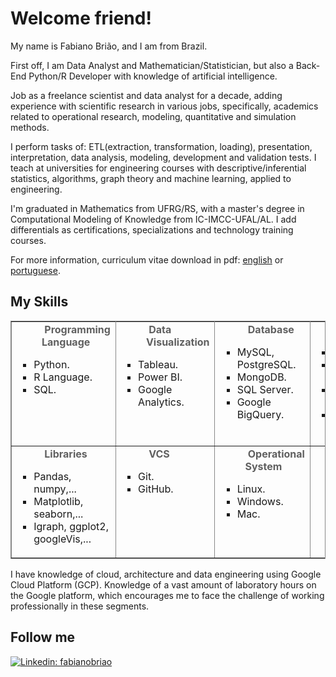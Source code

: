 # Welcome friend!
<!--![](https://github.com/alinebastos/images/blob/master/pinguim.gif)-->
<!--![Visitor Badge](https://visitor-badge.laobi.icu/badge?page_id=jumaschion.jumaschion)-->
My name is Fabiano Brião, and I am from Brazil.

First off, I am <span class="highlight">Data Analyst</span> and <span class="highlight">Mathematician/Statistician</span>, but also a <span class="highlight">Back-End Python/R Developer</span> with knowledge of artificial intelligence.        

Job as a freelance scientist and data analyst for a decade, adding experience with scientific research in various jobs, specifically, academics related to operational research, modeling, quantitative and simulation methods.

I perform tasks of: ETL(extraction, transformation, loading), presentation, interpretation, data analysis, modeling, development and validation tests. I teach at universities for engineering courses with descriptive/inferential statistics, algorithms, graph theory and machine learning, applied to engineering.

I'm graduated in Mathematics from UFRG/RS, with a master's degree in Computational Modeling of Knowledge from IC-IMCC-UFAL/AL. I add differentials as certifications, specializations and technology training courses.

<p class="description">For more information, curriculum vitae download in pdf: <a href="https://github.com/fabianobriao/fabianobriao.github.io/raw/master/docs/CurriculoFabianoBriao_v2_042021.pdf" >
                    <span class="highlight">english</span></a> or <a href="https://github.com/fabianobriao/fabianobriao.github.io/raw/master/docs/CurriculoFabianoBriao_v1_042021.pdf" >
                    <span class="highlight">portuguese</span></a>.</p>
<h2 id="skills-section-title">My Skills</h2>
<!--p class="description">Technologies I know about:</p>
</font></ul>-->
<table border="1" bordercolor="#888" cellspacing="0" style="border-collapse:collapse;border-color:rgb(136,136,136);border-width:1px">
<tbody>
<td style="width:318.778px;height:99.7778px; vertical-align:super">
<blockquote style="margin:0 0 0 40px;border:none;padding:0px"><b>&nbsp;Programming 
  Language</b></blockquote>
<ul><li style="list-style-type:square">Python.</li>
<li style="list-style-type:square">R Language.</li>
<li style="list-style-type:square">SQL.</li></ul>
</td>
<td style="width:318.778px;height:99.7778px; vertical-align:super">
<blockquote style="margin:0 0 0 40px;border:none;padding:0px"><b>&nbsp;Data Visualization</b></blockquote>
<ul><li style="list-style-type:square">Tableau.</li>
<li style="list-style-type:square">Power BI.</li>
<li style="list-style-type:square">Google Analytics.</li></ul>
</td>
<td style="width:318.778px;height:99.7778px; vertical-align:super">
<blockquote style="margin:0 0 0 40px;border:none;padding:0px">&nbsp;<b>Database</b></blockquote>
<ul><li style="list-style-type:square">MySQL, PostgreSQL.</li>
<li style="list-style-type:square">MongoDB.</li>
<li style="list-style-type:square">SQL Server.</li>
<li style="list-style-type:square">Google BigQuery.</li></ul>
</td>
<td style="width:318.778px;height:99.7778px; vertical-align:super">
<blockquote style="margin:0 0 0 40px;border:none;padding:0px"><b>&nbsp;Platforms</b></blockquote>
<ul><li style="list-style-type:square">Databricks.</li>
<li style="list-style-type:square">Google Colab.</li>
<li style="list-style-type:square">Jupyter Lab.</li>
<li style="list-style-type:square">Jupyter Notebook.</li></ul>
</td>
<tr>
<td style="width:318.778px;height:99.7778px; vertical-align:super">
<blockquote style="margin:0 0 0 40px;border:none;padding:0px">&nbsp;<b>Libraries</b></blockquote>
<ul><li style="list-style-type:square">Pandas, numpy,...</li>
<li style="list-style-type:square">Matplotlib, seaborn,...</li>
<li style="list-style-type:square">Igraph, ggplot2, googleVis,...</li></ul>
</td>
<td style="width:318.778px;height:99.7778px; vertical-align:super">
<blockquote style="margin:0 0 0 40px; vertical-align:super;border:none;padding:0px">&nbsp;<b>VCS</b></blockquote>
<ul><li style="list-style-type:square">Git.</li>
<li style="list-style-type:square">GitHub.</li></ul>
</td>
<td style="width:318.778px;height:99.7778px; vertical-align:super">
<blockquote style="margin:0 0 0 40px;border:none;padding:0px"><b>&nbsp;Operational System</b></blockquote>
<ul><li style="list-style-type:square">Linux.</li>
<li style="list-style-type:square">Windows.</li>
<li style="list-style-type:square">Mac.</li></ul>
</td>
</tr>
<!--<td style="width:336.778px;height:99.7778px">&nbsp;</td>
<!--</tr>-->
</tbody>
</table>
<p>I have knowledge of cloud, architecture and data engineering using Google Cloud Platform (GCP). Knowledge of a vast amount of laboratory hours on the Google platform, which encourages me to face the challenge of working professionally in these segments.</p>
</section>
                
<!--
More about me:

<!--- 🔭 I’m currently working as Sênior Front-End Software Developer | React | Node
- 🌱 I’m currently learning React, React Native, Node, MongoDB, Software Architecture, Agile Methodologies, and E2E/Unit tests, besides my beloved JavaScript and CSS, that I will always be learning 💚
<!--- 😄 Pronouns: She/Her
- ⚡ Fun fact: I almost ended up working as a flight attendant in 2001, before getting to know the web development world.-->

## Follow me
<!--[![Youtube Badge](https://img.shields.io/badge/-Youtube-FF0000?style=flat-square&labelColor=FF0000&logo=youtube&logoColor=white&link=https://www.youtube.com/c/DeFrontcomAline)](https://www.youtube.com/c/DeFrontcomAline)-->
<!--[![Twitter: AlineBastos](https://img.shields.io/twitter/follow/AlineBastos?style=social)](https://twitter.com/Alinebastos)-->
[![Linkedin: fabianobriao](https://img.shields.io/badge/-fabianobriao-blue?style=flat-square&logo=Linkedin&logoColor=white&link=https://www.linkedin.com/in/fabianobriao/)](https://www.linkedin.com/in/fabianobriao/)

<!--[![GitHub fabianobriao](https://img.shields.io/github/followers/AlineBastos?label=follow&style=social)](https://github.com/fabianobriao)
<!--
## GitHub Stats and Most Used Languages

<!--![Github stats](https://github-readme-stats.vercel.app/api?username=fabianobriao&hide=issues&theme=gruvbox&show_icons=true&hide_border=false&count_private=true&include_all_commits=true&line_height=24.5)
[![Top Langs](https://github-readme-stats.vercel.app/api/top-langs/?username=fabianobriao&layout=compact&theme=gruvbox&langs_count=10)](https://github.com/fabianobriao/github-readme-stats) -->

<!--## Tech Skills-->

<!--![JavaScript](https://img.shields.io/badge/-JavaScript-black?style=flat-square&logo=javascript)
![React](https://img.shields.io/badge/-React-black?style=flat-square&logo=react)
![HTML5](https://img.shields.io/badge/-HTML5-E34F26?style=flat-square&logo=html5&logoColor=white)
![CSS3](https://img.shields.io/badge/-CSS3-1572B6?style=flat-square&logo=css3)
![Bootstrap](https://img.shields.io/badge/-Bootstrap-563D7C?style=flat-square&logo=bootstrap)
![TypeScript](https://img.shields.io/badge/-TypeScript-007ACC?style=flat-square&logo=typescript)
![Nodejs](https://img.shields.io/badge/NodeJs-339933.svg?logo=node.js&logoColor=white)
![NPM](https://img.shields.io/badge/NPM-CB3837.svg?logo=npm)
![Yarn](https://img.shields.io/badge/Yarn-2C8EBB.svg?logo=yarn&logoColor=white)
![Git](https://img.shields.io/badge/-Git-black?style=flat-square&logo=git)
![GitHub](https://img.shields.io/badge/-GitHub-181717?style=flat-square&logo=github) -->
